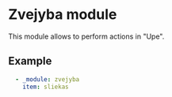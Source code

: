 # Zvejyba module

This module allows to perform actions in "Upe".

## Example

```yaml
  - _module: zvejyba
    item: sliekas
```
